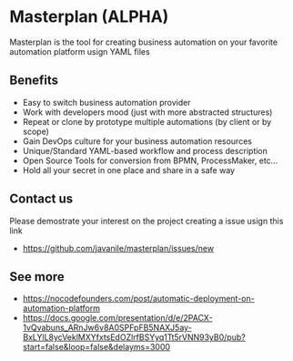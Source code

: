 # Masterplan (ALPHA)

Masterplan is the tool for creating business automation on your favorite automation platform usign YAML files

## Benefits

- Easy to switch business automation provider
- Work with developers mood (just with more abstracted structures)
- Repeat or clone by prototype multiple automations (by client or by scope)
- Gain DevOps culture for your business automation resources
- Unique/Standard YAML-based workflow and process description
- Open Source Tools for conversion from BPMN, ProcessMaker, etc...
- Hold all your secret in one place and share in a safe way

## Contact us

Please demostrate your interest on the project creating a issue usign this link

- <https://github.com/javanile/masterplan/issues/new>

## See more
- <https://nocodefounders.com/post/automatic-deployment-on-automation-platform>
- <https://docs.google.com/presentation/d/e/2PACX-1vQvabuns_ARnJw6v8A0SPFpFB5NAXJ5ay-BxLYlL8ycVeklMXYfxtsEdOZlrfBSYyq1Tt5rVNN93yB0/pub?start=false&loop=false&delayms=3000>

